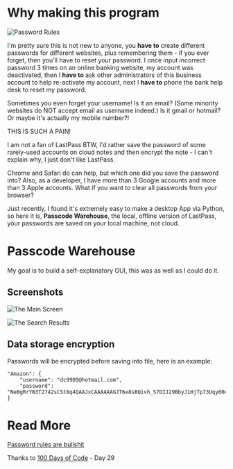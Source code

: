 # Why making this program

![Password Rules](https://pbs.twimg.com/media/CMKb_QvUAAAZ2vH?format=png&name=small)

I'm pretty sure this is not new to anyone, you **have to** create different passwords for different websites, plus remembering them - if you ever forget, then you'll have to reset your password. I once input incorrect password 3 times on an online banking website, my account was deactivated, then I **have to** ask other administrators of this business account to help re-activate my account, next I **have to** phone the bank help desk to reset my password.

Sometimes you even forget your username! Is it an email? (Some minority websites do NOT accept email as username indeed.) Is it gmail or hotmail? Or maybe it's actually my mobile number?!

THIS IS SUCH A PAIN!

I am not a fan of LastPass BTW, I'd rather save the password of some rarely-used accounts on cloud notes and then encrypt the note - I can't explain why, I just don't like LastPass.

Chrome and Safari do can help, but which one did you save the password into? Also, as a developer, I have more than 3 Google accounts and more than 3 Apple accounts. What if you want to clear all passwords from your browser?

Just recently, I found it's extremely easy to make a desktop App via Python, so here it is, **Passcode Warehouse**, the local, offline version of LastPass, your passwords are saved on your local machine, not cloud.


# Passcode Warehouse
My goal is to build a self-explanatory GUI, this was as well as I could do it.
## Screenshots
![The Main Screen](https://user-images.githubusercontent.com/20746964/162697575-87caaaee-4ae5-4bb0-8220-b3214a7ebf9b.png)

![The Search Results](https://user-images.githubusercontent.com/20746964/162697564-91105a8b-7e0e-4e2a-9c8f-49b50c1ed128.png)


## Data storage encryption
Passwords will be encrypted before saving into file, here is an example:

```Encrypted JSON
"Amazon": {
    "username": "dc9909@hotmail.com",
    "password": "NeBgRrYW3T2742sCSt8q4QAAJxCAAAAAAGJT6e8sBQivh_S7DIJ29BbyJ1HjTp73Uqy00eWY1c1USrJa3vT3uCWwlI__xoU6QbxYx5o6k9zeAEzImRAeEdshZygK"
}
```

# Read More
[Password rules are bullshit](https://blog.codinghorror.com/password-rules-are-bullshit/)

Thanks to [100 Days of Code](https://www.udemy.com/course/100-days-of-code/) - Day 29
